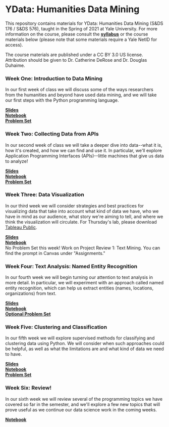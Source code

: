 # YData: Humanities Data Mining

This repository contains materials for YData: Humanities Data Mining (S&DS 176 / S&DS 576), taught in the Spring of 2021 at Yale University. For more information on the course, please consult the [**syllabus**](https://github.com/YaleDHLab/humanities-data-mining/blob/master/ydata-syllabus-2021.pdf) or the course materials below (please note that some materials require a Yale NetID for access).

The course materials are published under a CC BY 3.0 US license. Attribution should be given to Dr. Catherine DeRose and Dr. Douglas Duhaime.

### Week One: Introduction to Data Mining

In our first week of class we will discuss some of the ways researchers from the humanities and beyond have used data mining, and we will take our first steps with the Python programming language.

[**Slides**](https://docs.google.com/presentation/d/1W9NwnJdt28Q3iIa5D6CH5DEPj6Ct2zUoJyO345ivC_g/edit?usp=sharing)<br/>
[**Notebook**](https://colab.research.google.com/drive/13s60tjYC5b6BvBcoRnzk6RZJoTtHvLE1?usp=sharing)<br/>
[**Problem Set**](https://colab.research.google.com/drive/1igGn4rqrweJvvZ19CicnuLzj6Uz_XMzi?usp=sharing)<br/>

### Week Two: Collecting Data from APIs

In our second week of class we will take a deeper dive into data--what it is, how it's created, and how we can find and use it. In particular, we'll explore Application Programming Interfaces (APIs)--little machines that give us data to analyze!

[**Slides**](https://docs.google.com/presentation/d/1Dl3BH10sis2ySWeNeX8f1j9AWhIqUilcKlU6Oqeo4kw/edit?usp=sharing)<br/>
[**Notebook**](https://colab.research.google.com/drive/1TjJhjw1BhhYN6EfAL8c8TZ4-VrHoKfvJ?usp=sharing)<br/>
[**Problem Set**](https://colab.research.google.com/drive/1PYYXuSlhJJhA4W55g2OW_9wftf-Ov2j9?usp=sharing)<br/>

### Week Three: Data Visualization

In our third week we will consider strategies and best practices for visualizing data that take into account what kind of data we have, who we have in mind as our audience, what story we're aiming to tell, and where we think the visualization will circulate. For Thursday's lab, please download [Tableau Public](https://public.tableau.com/en-us/s/).

[**Slides**](https://docs.google.com/presentation/d/10hK_tJwJ_3YFe3cvkC2ma-AUeMVdyI0sihODv47Gb0M/edit?usp=sharing)<br/>
[**Notebook**](https://github.com/YaleDHLab/humanities-data-mining/blob/master/workshop-materials/tableau-workshop/README.md)<br/>
No Problem Set this week! Work on Project Review 1: Text Mining. You can find the prompt in Canvas under "Assignments."<br/>

### Week Four: Text Analysis: Named Entity Recognition

In our fourth week we will begin turning our attention to text analysis in more detail. In particular, we will experiment with an approach called named entity recognition, which can help us extract entities (names, locations, organizations) from text.

[**Slides**](https://docs.google.com/presentation/d/1YvE_UPaMkkEyq2ULizseRM66LV-4ntQn-0BVrKtO0lY/edit?usp=sharing)<br/>
[**Notebook**](https://colab.research.google.com/drive/10ZdzRUcc2pT93u0kLNJt3ZdAUNCNgf_K?usp=sharing)<br/>
[**Optional Problem Set**](https://colab.research.google.com/drive/1sY1FSCOXCSR9wnAI8AhzqvGdWQGug7k0?usp=sharing)<br/>

### Week Five: Clustering and Classification

In our fifth week we will explore supervised methods for classifying and clustering data using Python. We will consider when such approaches could be helpful, as well as what the limitations are and what kind of data we need to have.

[**Slides**](https://docs.google.com/presentation/d/1qerfYY6o9_JTINxLLDSZKIBsUEoOoVBt61FwVuaVCYU/edit?usp=sharing)<br/>
[**Notebook**](https://colab.research.google.com/drive/14K7ITjIvNB0mEGBpWh8AvMPviTLoD4y2?usp=sharing)<br/>
[**Problem Set**](https://colab.research.google.com/drive/1TXmg8OgUyoJhBKu5xJNEJPWEAJysWCJ8?usp=sharing)<br/>

### Week Six: Review!

In our sixth week we will review several of the programming topics we have covered so far in the semester, and we'll explore a few new topics that will prove useful as we continue our data science work in the coming weeks.

[**Notebook**](https://colab.research.google.com/drive/1xbQebx6f5tabjqJs9rOInxs2XG6HSPQm?usp=sharing)<br/>